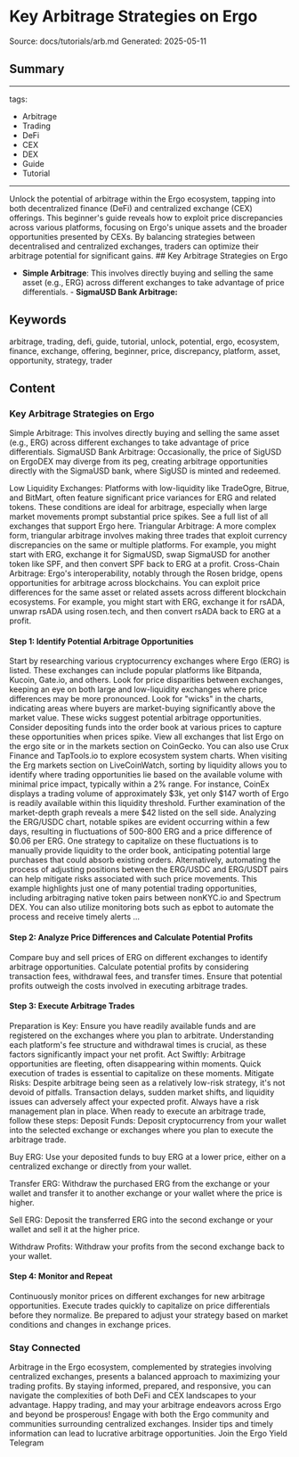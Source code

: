 # Key Arbitrage Strategies on Ergo
Source: docs/tutorials/arb.md
Generated: 2025-05-11

## Summary
---
tags:
  - Arbitrage
  - Trading
  - DeFi
  - CEX
  - DEX
  - Guide
  - Tutorial
---

Unlock the potential of arbitrage within the Ergo ecosystem, tapping into both decentralized finance (DeFi) and centralized exchange (CEX) offerings. This beginner's guide reveals how to exploit price discrepancies across various platforms, focusing on Ergo's unique assets and the broader opportunities presented by CEXs. By balancing strategies between decentralised and centralized exchanges, traders can optimize their arbitrage potential for significant gains. ## Key Arbitrage Strategies on Ergo


- **Simple Arbitrage**: This involves directly buying and selling the same asset (e.g., ERG) across different exchanges to take advantage of price differentials. - **SigmaUSD Bank Arbitrage:**

## Keywords
arbitrage, trading, defi, guide, tutorial, unlock, potential, ergo, ecosystem, finance, exchange, offering, beginner, price, discrepancy, platform, asset, opportunity, strategy, trader

## Content
### Key Arbitrage Strategies on Ergo
Simple Arbitrage: This involves directly buying and selling the same asset (e.g., ERG) across different exchanges to take advantage of price differentials.
SigmaUSD Bank Arbitrage: Occasionally, the price of SigUSD on ErgoDEX may diverge from its peg, creating arbitrage opportunities directly with the SigmaUSD bank, where SigUSD is minted and redeemed.


Low Liquidity Exchanges: Platforms with low-liquidity like TradeOgre, Bitrue, and BitMart, often feature significant price variances for ERG and related tokens. These conditions are ideal for arbitrage, especially when large market movements prompt substantial price spikes. See a full list of all exchanges that support Ergo here.
Triangular Arbitrage: A more complex form, triangular arbitrage involves making three trades that exploit currency discrepancies on the same or multiple platforms. For example, you might start with ERG, exchange it for SigmaUSD, swap SigmaUSD for another token like SPF, and then convert SPF back to ERG at a profit.
Cross-Chain Arbitrage: Ergo's interoperability, notably through the Rosen bridge, opens opportunities for arbitrage across blockchains. You can exploit price differences for the same asset or related assets across different blockchain ecosystems. For example, you might start with ERG, exchange it for rsADA, unwrap rsADA using rosen.tech, and then convert rsADA back to ERG at a profit.

#### Step 1: Identify Potential Arbitrage Opportunities
Start by researching various cryptocurrency exchanges where Ergo (ERG) is listed. These exchanges can include popular platforms like Bitpanda, Kucoin, Gate.io, and others. Look for price disparities between exchanges, keeping an eye on both large and low-liquidity exchanges where price differences may be more pronounced.
Look for "wicks" in the charts, indicating areas where buyers are market-buying significantly above the market value. These wicks suggest potential arbitrage opportunities. Consider depositing funds into the order book at various prices to capture these opportunities when prices spike.
View all exchanges that list Ergo on the ergo site or in the markets section on CoinGecko. You can also use Crux Finance and TapTools.io to explore ecosystem system charts.
When visiting the Erg markets section on LiveCoinWatch, sorting by liquidity allows you to identify where trading opportunities lie based on the available volume with minimal price impact, typically within a 2% range. For instance, CoinEx displays a trading volume of approximately $3k, yet only $147 worth of Ergo is readily available within this liquidity threshold. Further examination of the market-depth graph reveals a mere $42 listed on the sell side.
Analyzing the ERG/USDC chart, notable spikes are evident occurring within a few days, resulting in fluctuations of 500-800 ERG and a price difference of $0.06 per ERG.
One strategy to capitalize on these fluctuations is to manually provide liquidity to the order book, anticipating potential large purchases that could absorb existing orders. Alternatively, automating the process of adjusting positions between the ERG/USDC and ERG/USDT pairs can help mitigate risks associated with such price movements.
This example highlights just one of many potential trading opportunities, including arbitraging native token pairs between nonKYC.io and Spectrum DEX.
You can also utilize monitoring bots such as epbot to automate the process and receive timely alerts ...

#### Step 2: Analyze Price Differences and Calculate Potential Profits
Compare buy and sell prices of ERG on different exchanges to identify arbitrage opportunities. Calculate potential profits by considering transaction fees, withdrawal fees, and transfer times. Ensure that potential profits outweigh the costs involved in executing arbitrage trades.

#### Step 3: Execute Arbitrage Trades
Preparation is Key: Ensure you have readily available funds and are registered on the exchanges where you plan to arbitrate. Understanding each platform's fee structure and withdrawal times is crucial, as these factors significantly impact your net profit.
Act Swiftly: Arbitrage opportunities are fleeting, often disappearing within moments. Quick execution of trades is essential to capitalize on these moments.
Mitigate Risks: Despite arbitrage being seen as a relatively low-risk strategy, it's not devoid of pitfalls. Transaction delays, sudden market shifts, and liquidity issues can adversely affect your expected profit. Always have a risk management plan in place.
When ready to execute an arbitrage trade, follow these steps:
Deposit Funds: Deposit cryptocurrency from your wallet into the selected exchange or exchanges where you plan to execute the arbitrage trade.


Buy ERG: Use your deposited funds to buy ERG at a lower price, either on a centralized exchange or directly from your wallet.


Transfer ERG: Withdraw the purchased ERG from the exchange or your wallet and transfer it to another exchange or your wallet where the price is higher.


Sell ERG: Deposit the transferred ERG into the second exchange or your wallet and sell it at the higher price.


Withdraw Profits: Withdraw your profits from the second exchange back to your wallet.

#### Step 4: Monitor and Repeat
Continuously monitor prices on different exchanges for new arbitrage opportunities. Execute trades quickly to capitalize on price differentials before they normalize. Be prepared to adjust your strategy based on market conditions and changes in exchange prices.

### Stay Connected
Arbitrage in the Ergo ecosystem, complemented by strategies involving centralized exchanges, presents a balanced approach to maximizing your trading profits. By staying informed, prepared, and responsive, you can navigate the complexities of both DeFi and CEX landscapes to your advantage. Happy trading, and may your arbitrage endeavors across Ergo and beyond be prosperous!
Engage with both the Ergo community and communities surrounding centralized exchanges. Insider tips and timely information can lead to lucrative arbitrage opportunities.
Join the Ergo Yield Telegram
